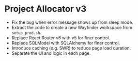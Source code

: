 # Project Allocator v3

- Fix the bug when error message shows up from sleep mode.
- Extract the code to create a new Wayfinder workspace from `setup_prod.sh`.
- Replace React Router v6 with v5 for finer control.
- Replace SQLModel with SQLAlchemy for finer control.
- Introduce caching (e.g. SWR) to reduce page load duration.
- Separate the UI and logic in each page.
